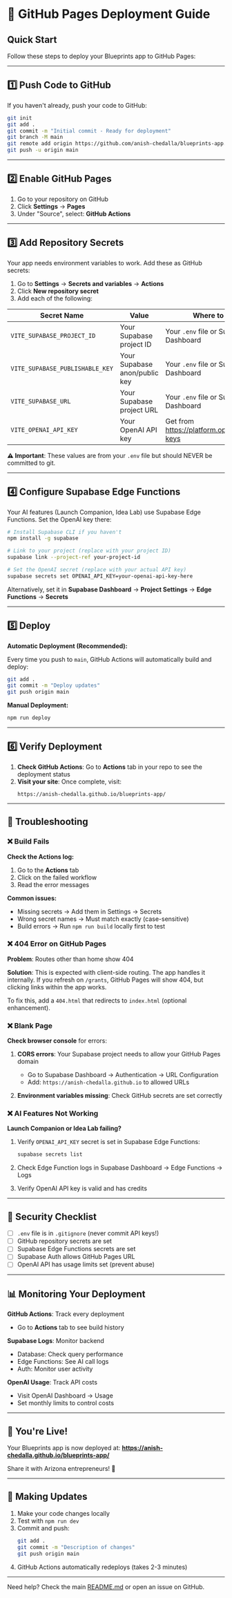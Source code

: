# 🚀 GitHub Pages Deployment Guide

## Quick Start

Follow these steps to deploy your Blueprints app to GitHub Pages:

---

## 1️⃣ Push Code to GitHub

If you haven't already, push your code to GitHub:

```bash
git init
git add .
git commit -m "Initial commit - Ready for deployment"
git branch -M main
git remote add origin https://github.com/anish-chedalla/blueprints-app.git
git push -u origin main
```

---

## 2️⃣ Enable GitHub Pages

1. Go to your repository on GitHub
2. Click **Settings** → **Pages**
3. Under "Source", select: **GitHub Actions**

---

## 3️⃣ Add Repository Secrets

Your app needs environment variables to work. Add these as GitHub secrets:

1. Go to **Settings** → **Secrets and variables** → **Actions**
2. Click **New repository secret**
3. Add each of the following:

| Secret Name | Value | Where to find it |
|------------|-------|------------------|
| `VITE_SUPABASE_PROJECT_ID` | Your Supabase project ID | Your `.env` file or Supabase Dashboard |
| `VITE_SUPABASE_PUBLISHABLE_KEY` | Your Supabase anon/public key | Your `.env` file or Supabase Dashboard |
| `VITE_SUPABASE_URL` | Your Supabase project URL | Your `.env` file or Supabase Dashboard |
| `VITE_OPENAI_API_KEY` | Your OpenAI API key | Get from https://platform.openai.com/api-keys |

**⚠️ Important**: These values are from your `.env` file but should NEVER be committed to git.

---

## 4️⃣ Configure Supabase Edge Functions

Your AI features (Launch Companion, Idea Lab) use Supabase Edge Functions. Set the OpenAI key there:

```bash
# Install Supabase CLI if you haven't
npm install -g supabase

# Link to your project (replace with your project ID)
supabase link --project-ref your-project-id

# Set the OpenAI secret (replace with your actual API key)
supabase secrets set OPENAI_API_KEY=your-openai-api-key-here
```

Alternatively, set it in **Supabase Dashboard** → **Project Settings** → **Edge Functions** → **Secrets**

---

## 5️⃣ Deploy

**Automatic Deployment (Recommended):**

Every time you push to `main`, GitHub Actions will automatically build and deploy:

```bash
git add .
git commit -m "Deploy updates"
git push origin main
```

**Manual Deployment:**

```bash
npm run deploy
```

---

## 6️⃣ Verify Deployment

1. **Check GitHub Actions**: Go to **Actions** tab in your repo to see the deployment status
2. **Visit your site**: Once complete, visit:
   ```
   https://anish-chedalla.github.io/blueprints-app/
   ```

---

## 🔧 Troubleshooting

### ❌ Build Fails

**Check the Actions log:**
1. Go to the **Actions** tab
2. Click on the failed workflow
3. Read the error messages

**Common issues:**
- Missing secrets → Add them in Settings → Secrets
- Wrong secret names → Must match exactly (case-sensitive)
- Build errors → Run `npm run build` locally first to test

### ❌ 404 Error on GitHub Pages

**Problem**: Routes other than home show 404

**Solution**: This is expected with client-side routing. The app handles it internally. If you refresh on `/grants`, GitHub Pages will show 404, but clicking links within the app works.

To fix this, add a `404.html` that redirects to `index.html` (optional enhancement).

### ❌ Blank Page

**Check browser console** for errors:

1. **CORS errors**: Your Supabase project needs to allow your GitHub Pages domain
   - Go to Supabase Dashboard → Authentication → URL Configuration
   - Add: `https://anish-chedalla.github.io` to allowed URLs

2. **Environment variables missing**: Check GitHub secrets are set correctly

### ❌ AI Features Not Working

**Launch Companion or Idea Lab failing?**

1. Verify `OPENAI_API_KEY` secret is set in Supabase Edge Functions:
   ```bash
   supabase secrets list
   ```

2. Check Edge Function logs in Supabase Dashboard → Edge Functions → Logs

3. Verify OpenAI API key is valid and has credits

---

## 🔐 Security Checklist

- [ ] `.env` file is in `.gitignore` (never commit API keys!)
- [ ] GitHub repository secrets are set
- [ ] Supabase Edge Functions secrets are set
- [ ] Supabase Auth allows GitHub Pages URL
- [ ] OpenAI API has usage limits set (prevent abuse)

---

## 📊 Monitoring Your Deployment

**GitHub Actions**: Track every deployment
- Go to **Actions** tab to see build history

**Supabase Logs**: Monitor backend
- Database: Check query performance
- Edge Functions: See AI call logs
- Auth: Monitor user activity

**OpenAI Usage**: Track API costs
- Visit OpenAI Dashboard → Usage
- Set monthly limits to control costs

---

## 🎉 You're Live!

Your Blueprints app is now deployed at:
**https://anish-chedalla.github.io/blueprints-app/**

Share it with Arizona entrepreneurs! 🌵

---

## 🔄 Making Updates

1. Make your code changes locally
2. Test with `npm run dev`
3. Commit and push:
   ```bash
   git add .
   git commit -m "Description of changes"
   git push origin main
   ```
4. GitHub Actions automatically redeploys (takes 2-3 minutes)

---

Need help? Check the main [README.md](./README.md) or open an issue on GitHub.
